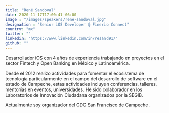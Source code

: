 ```yaml
---
title: "René Sandoval"
date: 2020-11-17T17:00:41-06:00
image : "/images/speakers/rene-sandoval.jpg"
designation : "Senior iOS Developer @ Finerio Connect"
country: "mx"
twitter: ""
linkedin: "https://www.linkedin.com/in/resand91/"
github: ""
---
```


Desarrollador iOS con 4 años de experiencia trabajando en proyectos en el sector Fintech y Open Banking en México y Latinoamérica.

Desde el 2012 realizo actividades para fomentar el ecosistema de tecnología particularmente en el campo del desarrollo de software en el estado de Campeche, estas actividades incluyen conferencias, talleres, mentorías en eventos, universidades. He sido colaborador en los Laboratorios de Innovación Ciudadana organizados por la SEGIB.

Actualmente soy organizador del GDG San Francisco de Campeche.